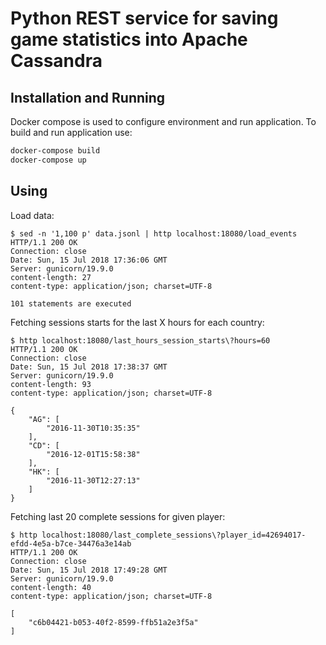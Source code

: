 # Python REST service for saving game statistics into Apache Cassandra

## Installation and Running
Docker compose is used to configure environment and run application. 
To build and run application use:

```bash
docker-compose build
docker-compose up
```

## Using
Load data:
```text
$ sed -n '1,100 p' data.jsonl | http localhost:18080/load_events     
HTTP/1.1 200 OK
Connection: close
Date: Sun, 15 Jul 2018 17:36:06 GMT
Server: gunicorn/19.9.0
content-length: 27
content-type: application/json; charset=UTF-8

101 statements are executed
```

Fetching sessions starts for the last X hours for each country:
```text
$ http localhost:18080/last_hours_session_starts\?hours=60
HTTP/1.1 200 OK
Connection: close
Date: Sun, 15 Jul 2018 17:38:37 GMT
Server: gunicorn/19.9.0
content-length: 93
content-type: application/json; charset=UTF-8

{
    "AG": [
        "2016-11-30T10:35:35"
    ],
    "CD": [
        "2016-12-01T15:58:38"
    ],
    "HK": [
        "2016-11-30T12:27:13"
    ]
}
```

Fetching last 20 complete sessions for given player:
```text
$ http localhost:18080/last_complete_sessions\?player_id=42694017-efdd-4e5a-b7ce-34476a3e14ab
HTTP/1.1 200 OK
Connection: close
Date: Sun, 15 Jul 2018 17:49:28 GMT
Server: gunicorn/19.9.0
content-length: 40
content-type: application/json; charset=UTF-8

[
    "c6b04421-b053-40f2-8599-ffb51a2e3f5a"
]

```